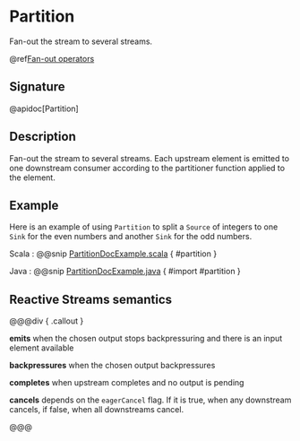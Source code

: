 # Partition

Fan-out the stream to several streams.

@ref[Fan-out operators](index.md#fan-out-operators)

## Signature

@apidoc[Partition]

## Description

Fan-out the stream to several streams. Each upstream element is emitted to one downstream consumer according to the
partitioner function applied to the element.

## Example

Here is an example of using `Partition` to split a `Source` of integers to one `Sink` for the even numbers and
another `Sink` for the odd numbers. 

Scala
:   @@snip [PartitionDocExample.scala](/gemini-docs/src/test/scala/docs/stream/operators/PartitionDocExample.scala) { #partition }

Java
:   @@snip [PartitionDocExample.java](/gemini-docs/src/test/java/jdocs/stream/operators/PartitionDocExample.java) { #import #partition }

## Reactive Streams semantics

@@@div { .callout }

**emits** when the chosen output stops backpressuring and there is an input element available

**backpressures** when the chosen output backpressures

**completes** when upstream completes and no output is pending

**cancels** depends on the `eagerCancel` flag. If it is true, when any downstream cancels, if false, when all downstreams cancel.

@@@

